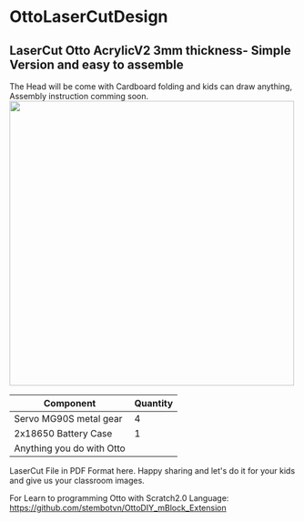 # OttoLaserCutDesign
## LaserCut Otto AcrylicV2 3mm thickness- Simple Version and easy to assemble 
  The Head will be come with Cardboard folding and kids can draw anything, Assembly instruction comming soon.
  <img src="https://github.com/stembotvn/OttoLaserCutDesign/blob/master/OttoAcrylicV2/media/3DviewPic.png" width="500" align="center">
  
  |  Component             |Quantity |
 | --- | --- |
 |  Servo MG90S metal gear         | 4          |
  | 2x18650 Battery Case       | 1          |
  | Anything you do with Otto |

LaserCut File in PDF Format here. Happy sharing and let's do it for your kids and give us your classroom images. 

For Learn to programming Otto with Scratch2.0 Language: https://github.com/stembotvn/OttoDIY_mBlock_Extension

